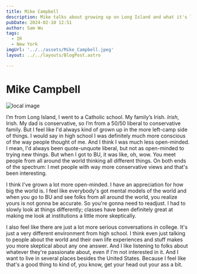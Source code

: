 ```yaml
---
title: Mike Campbell
description: Mike talks about growing up on Long Island and what it's like at BU.
pubDate: 2024-02-10 12:51
author: Sam Wu
tags:
  - IR
  - New York
imgUrl: '../../assets/Mike_Campbell.jpeg'
layout: ../../layouts/BlogPost.astro

---
```

# Mike Campbell

![local image](/../src/assets/Mike_Campbell.jpeg)

I’m from Long Island, I went to a Catholic school. My family’s Irish. _Irish_, Irish. My dad is conservative, so I’m from a 50/50 liberal to conservative family. But I feel like I'd always kind of grown up in the more left-camp side of things. I would say in high school I was definitely much more conscious of the way people thought of me. And I think I was much less open-minded. I mean, I'd always been quote-unquote liberal, but not as open-minded to trying new things. But when I got to BU, it was like, oh, wow. You meet people from all around the world thinking all different things. On both ends of the spectrum: I met people with way more conservative views and that's been interesting.

I think I've grown a lot more open-minded. I have an appreciation for how big the world is.
I feel like everybody's got mental models of the world and when you go to BU and see folks from all around the world, you realize yours is not gonna be accurate. So you're gonna need to readjust. I had to slowly look at things differently; classes have been definitely great at making me look at institutions a little more skeptically.

I also feel like there are just a lot more serious conversations in college. It's just a very different environment from high school. I think even just talking to people about the world and their own life experiences and stuff makes you more skeptical about any one answer. And I like listening to folks about whatever they're passionate about, even if I'm not interested in it. And I want to live in several places besides the United States. Because I feel like that's a good thing to kind of, you know, get your head out your ass a bit.

